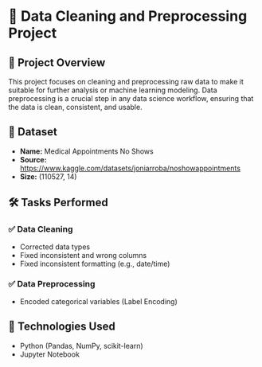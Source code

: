 # 🧹 Data Cleaning and Preprocessing Project

## 📌 Project Overview

This project focuses on cleaning and preprocessing raw data to make it suitable for further analysis or machine learning modeling. Data preprocessing is a crucial step in any data science workflow, ensuring that the data is clean, consistent, and usable.

## 📂 Dataset

- **Name:** Medical Appointments No Shows
- **Source:** https://www.kaggle.com/datasets/joniarroba/noshowappointments
- **Size:** (110527, 14)

## 🛠️ Tasks Performed

### ✅ Data Cleaning
- Corrected data types
- Fixed inconsistent and wrong columns
- Fixed inconsistent formatting (e.g., date/time)

### ✅ Data Preprocessing
- Encoded categorical variables (Label Encoding)

## 🧪 Technologies Used
- Python (Pandas, NumPy, scikit-learn)
- Jupyter Notebook


